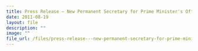 ```yaml
---
title: Press Release – New Permanent Secretary for Prime Minister's Office
date: 2011-08-19
layout: file
description: ""
image: ""
file_url: /files/press-release---new-permanent-secretary-for-prime-minister's-office.pdf
---
```

